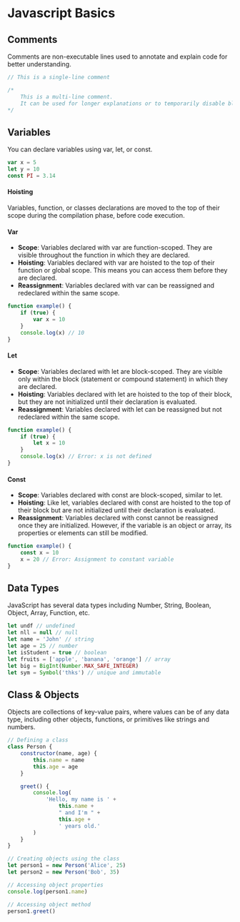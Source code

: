 # Javascript Basics

## Comments

Comments are non-executable lines used to annotate and explain code for better understanding.

```js
// This is a single-line comment

/*
    This is a multi-line comment.
    It can be used for longer explanations or to temporarily disable blocks of code.
*/
```

## Variables

You can declare variables using var, let, or const.

```js
var x = 5
let y = 10
const PI = 3.14
```

#### Hoisting

Variables, function, or classes declarations are moved to the top of their scope during the compilation phase, before code execution.

#### Var

-   **Scope**: Variables declared with var are function-scoped. They are visible throughout the function in which they are declared.
-   **Hoisting**: Variables declared with var are hoisted to the top of their function or global scope. This means you can access them before they are declared.
-   **Reassignment**: Variables declared with var can be reassigned and redeclared within the same scope.

```js
function example() {
    if (true) {
        var x = 10
    }
    console.log(x) // 10
}
```

#### Let

-   **Scope**: Variables declared with let are block-scoped. They are visible only within the block (statement or compound statement) in which they are declared.
-   **Hoisting**: Variables declared with let are hoisted to the top of their block, but they are not initialized until their declaration is evaluated.
-   **Reassignment**: Variables declared with let can be reassigned but not redeclared within the same scope.

```js
function example() {
    if (true) {
        let x = 10
    }
    console.log(x) // Error: x is not defined
}
```

#### Const

-   **Scope**: Variables declared with const are block-scoped, similar to let.
-   **Hoisting**: Like let, variables declared with const are hoisted to the top of their block but are not initialized until their declaration is evaluated.
-   **Reassignment**: Variables declared with const cannot be reassigned once they are initialized. However, if the variable is an object or array, its properties or elements can still be modified.

```js
function example() {
    const x = 10
    x = 20 // Error: Assignment to constant variable
}
```

## Data Types

JavaScript has several data types including Number, String, Boolean, Object, Array, Function, etc.

```js
let undf // undefined
let nll = null // null
let name = 'John' // string
let age = 25 // number
let isStudent = true // boolean
let fruits = ['apple', 'banana', 'orange'] // array
let big = BigInt(Number.MAX_SAFE_INTEGER)
let sym = Symbol('thks') // unique and immutable
```

## Class & Objects

Objects are collections of key-value pairs, where values can be of any data type, including other objects, functions, or primitives like strings and numbers.

```js
// Defining a class
class Person {
    constructor(name, age) {
        this.name = name
        this.age = age
    }

    greet() {
        console.log(
            'Hello, my name is ' +
                this.name +
                " and I'm " +
                this.age +
                ' years old.'
        )
    }
}

// Creating objects using the class
let person1 = new Person('Alice', 25)
let person2 = new Person('Bob', 35)

// Accessing object properties
console.log(person1.name)

// Accessing object method
person1.greet()
```
